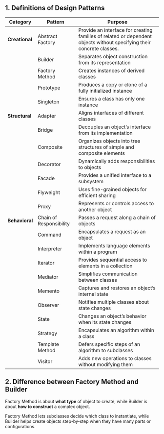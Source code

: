 ## 1. Definitions of Design Patterns

| **Category**   | **Pattern**             | **Purpose**                                                             |
| -------------- | ----------------------- | ----------------------------------------------------------------------- |
| **Creational** | Abstract Factory        | Provide an interface for creating families of related or dependent objects without specifying their concrete classes.              |
|                | Builder                 | Separates object construction from its representation                   |
|                | Factory Method          | Creates instances of derived classes                                    |
|                | Prototype               | Produces a copy or clone of a fully initialized instance                |
|                | Singleton               | Ensures a class has only one instance                                   |
| **Structural** | Adapter                 | Aligns interfaces of different classes                                  |
|                | Bridge                  | Decouples an object’s interface from its implementation                 |
|                | Composite               | Organizes objects into tree structures of simple and composite elements |
|                | Decorator               | Dynamically adds responsibilities to objects                            |
|                | Facade                  | Provides a unified interface to a subsystem                             |
|                | Flyweight               | Uses fine-grained objects for efficient sharing                         |
|                | Proxy                   | Represents or controls access to another object                         |
| **Behavioral** | Chain of Responsibility | Passes a request along a chain of objects                               |
|                | Command                 | Encapsulates a request as an object                                     |
|                | Interpreter             | Implements language elements within a program                           |
|                | Iterator                | Provides sequential access to elements in a collection                  |
|                | Mediator                | Simplifies communication between classes                                |
|                | Memento                 | Captures and restores an object’s internal state                        |
|                | Observer                | Notifies multiple classes about state changes                           |
|                | State                   | Changes an object’s behavior when its state changes                     |
|                | Strategy                | Encapsulates an algorithm within a class                                |
|                | Template Method         | Defers specific steps of an algorithm to subclasses                     |
|                | Visitor                 | Adds new operations to classes without modifying them                   |

## 2. Difference between Factory Method and Builder

Factory Method is about **what type** of object to create, while Builder is about **how to construct** a complex object. 

Factory Method lets subclasses decide which class to instantiate, while Builder helps create objects step-by-step when they have many parts or configurations.
